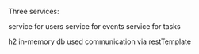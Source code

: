Three services:

service for users
service for events
service for tasks

h2 in-memory db used
communication via restTemplate
